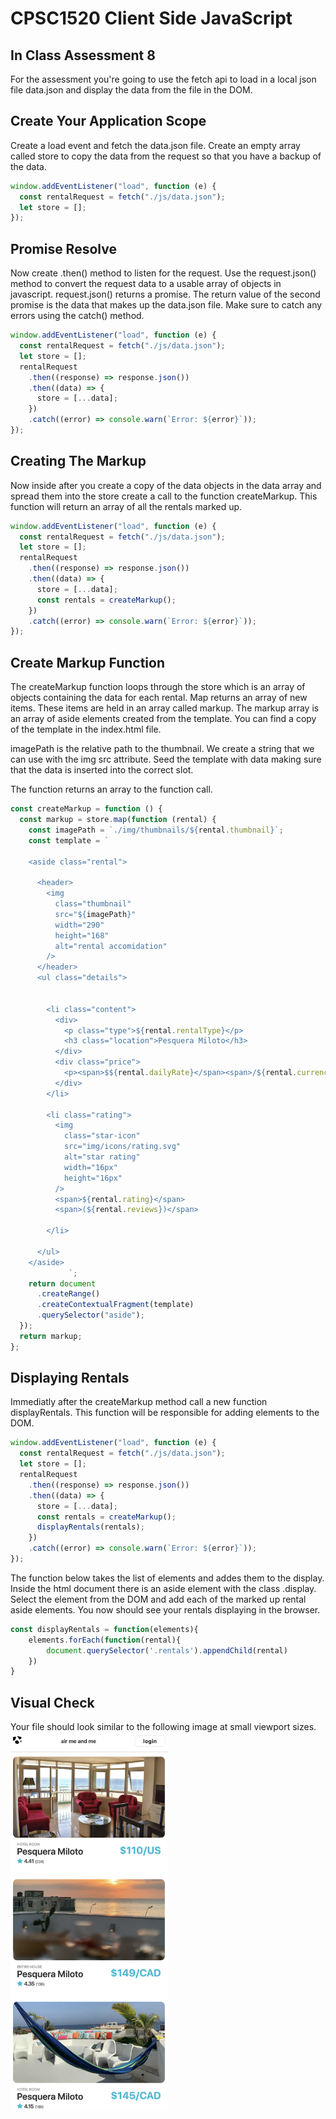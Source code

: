 # CPSC1520 Client Side JavaScript

## In Class Assessment 8

For the assessment you're going to use the fetch api to load in a local json file data.json and display the data from the file in the DOM.

## Create Your Application Scope

Create a load event and fetch the data.json file. Create an empty array called store to copy the data from the request so that you have a backup of the data.

```js
window.addEventListener("load", function (e) {
  const rentalRequest = fetch("./js/data.json");
  let store = [];
});
```

## Promise Resolve

Now create .then() method to listen for the request. Use the request.json() method to convert the request data to a usable array of objects in javascript. request.json() returns a promise. The return value of the second promise is the data that makes up the data.json file. Make sure to catch any errors using the catch() method.

```js
window.addEventListener("load", function (e) {
  const rentalRequest = fetch("./js/data.json");
  let store = [];
  rentalRequest
    .then((response) => response.json())
    .then((data) => {
      store = [...data];
    })
    .catch((error) => console.warn(`Error: ${error}`));
});
```

## Creating The Markup

Now inside after you create a copy of the data objects in the data array and spread them into the store create a call to the function createMarkup. This function will return an array of all the rentals marked up.

```js
window.addEventListener("load", function (e) {
  const rentalRequest = fetch("./js/data.json");
  let store = [];
  rentalRequest
    .then((response) => response.json())
    .then((data) => {
      store = [...data];
      const rentals = createMarkup();
    })
    .catch((error) => console.warn(`Error: ${error}`));
});
```

## Create Markup Function

The createMarkup function loops through the store which is an array of objects containing the data for each rental. Map returns an array of new items. These items are held in an array called markup. The markup array is an array of aside elements created from the template. You can find a copy of the template in the index.html file.

imagePath is the relative path to the thumbnail. We create a string that we can use with the img src attribute. Seed the template with data making sure that the data is inserted into the correct slot.

The function returns an array to the function call.

```js
const createMarkup = function () {
  const markup = store.map(function (rental) {
    const imagePath = `./img/thumbnails/${rental.thumbnail}`;
    const template = `           
 
    <aside class="rental">
      
      <header>
        <img
          class="thumbnail"
          src="${imagePath}"
          width="290"
          height="168"
          alt="rental accomidation"
        />
      </header>
      <ul class="details">
   
        
        <li class="content">
          <div>
            <p class="type">${rental.rentalType}</p>
            <h3 class="location">Pesquera Miloto</h3>
          </div>
          <div class="price">
            <p><span>$${rental.dailyRate}</span><span>/${rental.currency}</span></p>
          </div>
        </li>
        
        <li class="rating">
          <img
            class="star-icon"
            src="img/icons/rating.svg"
            alt="star rating"
            width="16px"
            height="16px"
          />
          <span>${rental.rating}</span>
          <span>(${rental.reviews})</span>
         
        </li>
       
      </ul>
    </aside>
             `;
    return document
      .createRange()
      .createContextualFragment(template)
      .querySelector("aside");
  });
  return markup;
};
```

## Displaying Rentals

Immediatly after the createMarkup method call a new function displayRentals. This function will be responsible for adding elements to the DOM.

```js
window.addEventListener("load", function (e) {
  const rentalRequest = fetch("./js/data.json");
  let store = [];
  rentalRequest
    .then((response) => response.json())
    .then((data) => {
      store = [...data];
      const rentals = createMarkup();
      displayRentals(rentals);
    })
    .catch((error) => console.warn(`Error: ${error}`));
});
```  
The function below takes the list of elements and addes them to the display. Inside the html document there is an aside element with the class .display. Select the element from the DOM and add each of the marked up rental aside elements. You now should see your rentals displaying in the browser.
```js
const displayRentals = function(elements){
    elements.forEach(function(rental){
        document.querySelector('.rentals').appendChild(rental)
    })
}
```

## Visual Check
Your file should look similar to the following image at small viewport sizes.
<img src="img/readme/demo.png" width="50%" height="50%">
